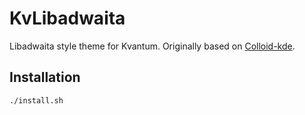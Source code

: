 # KvLibadwaita
 Libadwaita style theme for Kvantum. Originally based on [Colloid-kde](https://github.com/vinceliuice/Colloid-kde).

## Installation

```
./install.sh
```
